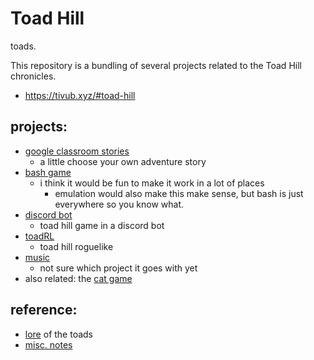 # Toad Hill

toads.

This repository is a bundling of several projects related to the Toad Hill chronicles.

- https://tivub.xyz/#toad-hill

## projects:

- [google classroom stories](CLASSROOM.md)
	- a little choose your own adventure story
- [bash game](bash-game/bash.md)
	- i think it would be fun to make it work in a lot of places
		- emulation would also make this make sense, but bash is just everywhere so you know what.
- [discord bot](DISCORD.md)
	- toad hill game in a discord bot
- [toadRL](https://github.com/hyprlynk/toadRL/)
	- toad hill roguelike
- [music](MUSIC.md)
	- not sure which project it goes with yet 
- also related: the [cat game](https://cat.tivub.xyz/)

## reference:

- [lore](https://docs.google.com/document/d/18cSac9gC4KKNzgSY6ALmh9VTieL2en9fhQKrmIdDlSU/edit?usp=sharing) of the toads
- [misc. notes](reference/notes.md)
